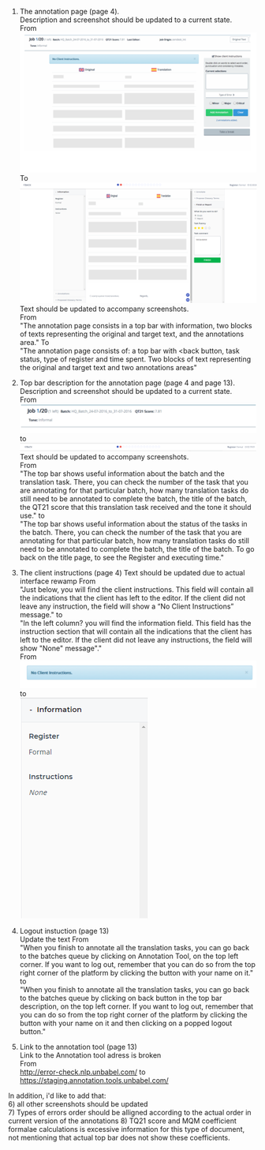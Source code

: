   
  1) The annotation page (page 4).  
  Description and screenshot should be updated to a current state.  
From  
![alt text](https://github.com/IliaFedorov/Unbabel-QA-challenge/blob/master/Exercise%201/used1.png) 
To  
![alt text](https://github.com/IliaFedorov/Unbabel-QA-challenge/blob/master/Exercise%201/current1.png)
Text should be updated to accompany screenshots.  
From  
"The annotation page consists in a top bar with information, two blocks of texts
representing the original and target text, and the annotations area." 
To  
"The annotation page consists of: a top bar with <back button, task status, type of register and time spent. Two blocks of text representing the original and target text and two annotations areas"  
  
  2) Top bar description for the annotation page (page 4 and page 13).  
  Description and screenshot should be updated to a current state.  
From  
![alt text](https://github.com/IliaFedorov/Unbabel-QA-challenge/blob/master/Exercise%201/used2.png) 
to  
![alt text](https://github.com/IliaFedorov/Unbabel-QA-challenge/blob/master/Exercise%201/current2.png)  
Text should be updated to accompany screenshots.  
From  
"The top bar shows useful information about the batch and the translation task. 
There, you can check the number of the task that you are annotating for that particular
batch, how many translation tasks do still need to be annotated to complete the batch, the
title of the batch, the QT21 score that this translation task received and the tone it should
use." 
to  
"The top bar shows useful information about the status of the tasks in the batch. There, you can check the number of the task that you are annotating for that particular batch, how many translation tasks do still need to be annotated to complete the batch, the
title of the batch. To go back on the title page, to see the Register and executing time."  
  
  3) The client instructions (page 4) 
Text should be updated due to actual interface rewamp 
From  
"Just below, you will find the client instructions. This field will contain all the indications that
the client has left to the editor. If the client did not leave any instruction, the field will show
a “No Client Instructions” message."
to  
"In the left column? you will find the information field. This field has the instruction section that will contain all the indications that the client has left to the editor. If the client did not leave any instructions, the field will show "None" message"."  
From  
![alt text](https://github.com/IliaFedorov/Unbabel-QA-challenge/blob/master/Exercise%201/used3.png) 
to  
![alt text](https://github.com/IliaFedorov/Unbabel-QA-challenge/blob/master/Exercise%201/current3.png) 
  
  4) Logout instuction (page 13)  
Update the text 
From  
"When you finish to annotate all the translation tasks, you can go back to the batches
queue by clicking on Annotation Tool, on the top left corner.
If you want to log out, remember that you can do so from the top right corner of the
platform by clicking the button with your name on it."  
to  
"When you finish to annotate all the translation tasks, you can go back to the batches
queue by clicking on back button in the top bar description, on the top left corner.
If you want to log out, remember that you can do so from the top right corner of the
platform by clicking the button with your name on it and then clicking on a popped logout button."  
  
  5) Link to the annotation tool (page 13)  
Link to the Annotation tool adress is broken  
From  
http://error-check.nlp.unbabel.com/ 
to  
https://staging.annotation.tools.unbabel.com/ 
  
  In addition, i'd like to add that:  
6) all other screenshots should be updated  
7) Types of errors order should be alligned according to the actual order in current version of the annotations
8) TQ21 score and MQM coefficient formalae calculations is excessive information for this type of document, not mentioning that actual top bar does not show these coefficients.
